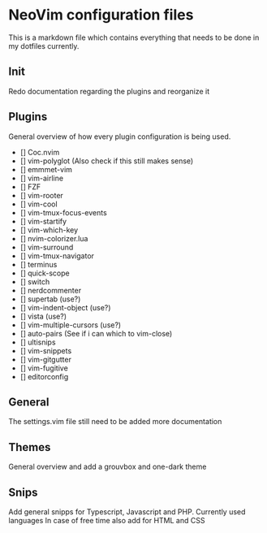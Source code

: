 # NeoVim configuration files

This is a markdown file which contains everything that needs to be done in my dotfiles currently.

## Init

Redo documentation regarding the plugins and reorganize it

## Plugins

General overview of how every plugin configuration is being used.
 - [] Coc.nvim 
 - [] vim-polyglot (Also check if this still makes sense) 
 - [] emmmet-vim 
 - [] vim-airline
 - [] FZF
 - [] vim-rooter
 - [] vim-cool
 - [] vim-tmux-focus-events 
 - [] vim-startify
 - [] vim-which-key 
 - [] nvim-colorizer.lua
 - [] vim-surround
 - [] vim-tmux-navigator
 - [] terminus
 - [] quick-scope
 - [] switch
 - [] nerdcommenter
 - [] supertab (use?)
 - [] vim-indent-object (use?)
 - [] vista (use?)
 - [] vim-multiple-cursors (use?)
 - [] auto-pairs (See if i can which to vim-close)
 - [] ultisnips
 - [] vim-snippets
 - [] vim-gitgutter
 - [] vim-fugitive
 - [] editorconfig

## General

The settings.vim file still need to be added more documentation 

## Themes

General overview and add a grouvbox and one-dark theme

## Snips

Add general snipps for Typescript, Javascript and PHP. Currently used languages
In case of free time also add for HTML and CSS
